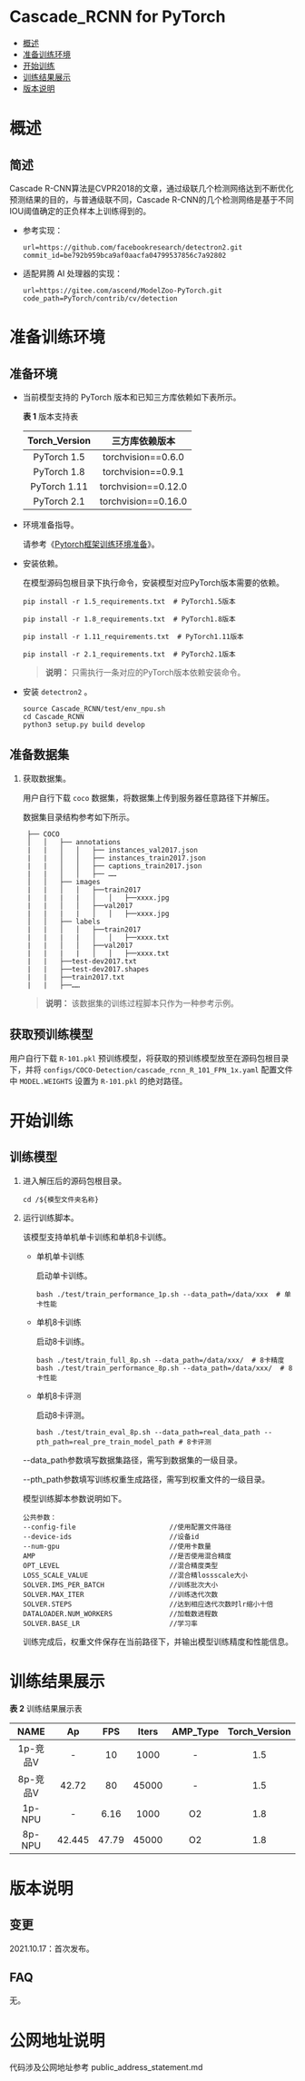 # Cascade_RCNN for PyTorch

-   [概述](概述.md)
-   [准备训练环境](准备训练环境.md)
-   [开始训练](开始训练.md)
-   [训练结果展示](训练结果展示.md)
-   [版本说明](版本说明.md)


# 概述

## 简述
Cascade R-CNN算法是CVPR2018的文章，通过级联几个检测网络达到不断优化预测结果的目的，与普通级联不同，Cascade R-CNN的几个检测网络是基于不同IOU阈值确定的正负样本上训练得到的。
- 参考实现：

  ```
  url=https://github.com/facebookresearch/detectron2.git
  commit_id=be792b959bca9af0aacfa04799537856c7a92802
  ```

- 适配昇腾 AI 处理器的实现：

  ```
  url=https://gitee.com/ascend/ModelZoo-PyTorch.git
  code_path=PyTorch/contrib/cv/detection
  ```


# 准备训练环境

## 准备环境

- 当前模型支持的 PyTorch 版本和已知三方库依赖如下表所示。

  **表 1**  版本支持表

  | Torch_Version      | 三方库依赖版本                                 |
  | :--------: | :----------------------------------------------------------: |
  | PyTorch 1.5 | torchvision==0.6.0 |
  | PyTorch 1.8 | torchvision==0.9.1 |
  | PyTorch 1.11 | torchvision==0.12.0 |
  | PyTorch 2.1 | torchvision==0.16.0 |

- 环境准备指导。

  请参考《[Pytorch框架训练环境准备](https://www.hiascend.com/document/detail/zh/ModelZoo/pytorchframework/ptes)》。


- 安装依赖。

  在模型源码包根目录下执行命令，安装模型对应PyTorch版本需要的依赖。
  ```
  pip install -r 1.5_requirements.txt  # PyTorch1.5版本
  
  pip install -r 1.8_requirements.txt  # PyTorch1.8版本

  pip install -r 1.11_requirements.txt  # PyTorch1.11版本

  pip install -r 2.1_requirements.txt  # PyTorch2.1版本
  ```
  > **说明：** 
  >只需执行一条对应的PyTorch版本依赖安装命令。

- 安装 `detectron2` 。
  ```
  source Cascade_RCNN/test/env_npu.sh
  cd Cascade_RCNN
  python3 setup.py build develop
  ```

## 准备数据集

1. 获取数据集。

   用户自行下载 `coco` 数据集，将数据集上传到服务器任意路径下并解压。
   
   数据集目录结构参考如下所示。
   ```
    ├── COCO
    │   │   ├── annotations
    |   |   │   │   ├── instances_val2017.json
    |   |   │   │   ├── instances_train2017.json
    |   |   │   │   ├── captions_train2017.json
    |   |   │   │   ├── ……
    │   │   ├── images
    |   |   │   │   ├──train2017
    |   |   |   |   │   │   ├──xxxx.jpg
    |   |   │   │   ├──val2017
    |   |   |   |   │   │   ├──xxxx.jpg
    │   │   ├── labels
    |   |   │   │   ├──train2017
    |   |   |   |   │   │   ├──xxxx.txt
    |   |   │   │   ├──val2017
    |   |   |   |   │   │   ├──xxxx.txt
    |   |   ├──test-dev2017.txt
    |   |   ├──test-dev2017.shapes
    |   |   ├──train2017.txt
    |   |   ├──……
   ```
   > **说明：** 
   >该数据集的训练过程脚本只作为一种参考示例。

## 获取预训练模型

用户自行下载 `R-101.pkl` 预训练模型，将获取的预训练模型放至在源码包根目录下，并将 `configs/COCO-Detection/cascade_rcnn_R_101_FPN_1x.yaml` 配置文件中 `MODEL.WEIGHTS` 设置为 `R-101.pkl` 的绝对路径。


# 开始训练

## 训练模型

1. 进入解压后的源码包根目录。

   ```
   cd /${模型文件夹名称}
   ```

2. 运行训练脚本。
 
   该模型支持单机单卡训练和单机8卡训练。

   - 单机单卡训练

     启动单卡训练。
     ```
     bash ./test/train_performance_1p.sh --data_path=/data/xxx  # 单卡性能
     ```
   - 单机8卡训练

     启动8卡训练。

     ```
     bash ./test/train_full_8p.sh --data_path=/data/xxx/  # 8卡精度
     bash ./test/train_performance_8p.sh --data_path=/data/xxx/  # 8卡性能
     ```
   - 单机8卡评测

     启动8卡评测。

     ```
     bash ./test/train_eval_8p.sh --data_path=real_data_path --pth_path=real_pre_train_model_path # 8卡评测
     ```

   --data_path参数填写数据集路径，需写到数据集的一级目录。
   
   --pth_path参数填写训练权重生成路径，需写到权重文件的一级目录。

   模型训练脚本参数说明如下。

   ```
   公共参数：
   --config-file                       //使用配置文件路径
   --device-ids                        //设备id
   --num-gpu                           //使用卡数量
   AMP                                 //是否使用混合精度
   OPT_LEVEL                           //混合精度类型
   LOSS_SCALE_VALUE                    //混合精lossscale大小
   SOLVER.IMS_PER_BATCH                //训练批次大小
   SOLVER.MAX_ITER                     //训练迭代次数
   SOLVER.STEPS                        //达到相应迭代次数时lr缩小十倍
   DATALOADER.NUM_WORKERS              //加载数进程数
   SOLVER.BASE_LR                      //学习率
   ```

   训练完成后，权重文件保存在当前路径下，并输出模型训练精度和性能信息。


# 训练结果展示

**表 2**  训练结果展示表

|   NAME   | Ap | FPS  | Iters | AMP_Type | Torch_Version |
| :------: | :---: | :--: | :----: | :------: | :--------: |
| 1p-竞品V | - | 10 | 1000 | - | 1.5 |
| 8p-竞品V | 42.72 | 80 | 45000 | - | 1.5 |
| 1p-NPU | - | 6.16 | 1000 | O2 | 1.8 |
| 8p-NPU | 42.445 | 47.79 | 45000 | O2 | 1.8 |

# 版本说明

## 变更

2021.10.17：首次发布。

## FAQ

无。


# 公网地址说明

代码涉及公网地址参考 public_address_statement.md





